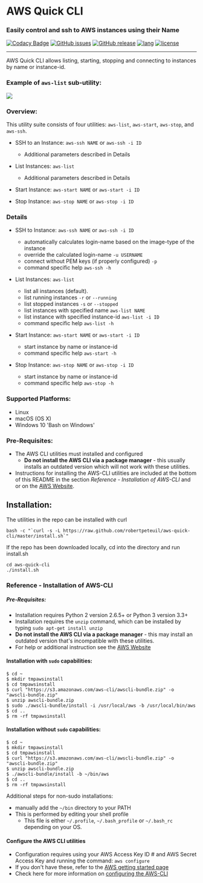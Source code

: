 # AWS Quick CLI
### Easily control and ssh to AWS instances using their Name
[![Codacy Badge](https://api.codacy.com/project/badge/Grade/a7b3d53ab89a4b758766c238173175cc)](https://www.codacy.com/app/robertpeteuil/aws-quick-cli?utm_source=github.com&amp;utm_medium=referral&amp;utm_content=robertpeteuil/aws-quick-cli&amp;utm_campaign=Badge_Grade)
[![GitHub issues](https://img.shields.io/github/issues/robertpeteuil/aws-quick-cli.svg)](https://github.com/robertpeteuil/aws-quick-cli)
[![GitHub release](https://img.shields.io/github/release/robertpeteuil/aws-quick-cli.svg?colorB=1c64bf)](https://github.com/robertpeteuil/aws-quick-cli)
[![lang](https://img.shields.io/badge/language-bash-89e051.svg?style=flat-square)]()
[![license](https://img.shields.io/github/license/robertpeteuil/aws-quick-cli.svg?colorB=1c64bf)](https://github.com/robertpeteuil/aws-quick-cli)

---

AWS Quick CLI allows listing, starting, stopping and connecting to instances by name or instance-id.

### Example of `aws-list` sub-utility:
![](https://cloud.githubusercontent.com/assets/1554603/24174034/db095af6-0e4b-11e7-8e66-fdfa1d8eecae.png)

### Overview:

This utility suite consists of four utilities: `aws-list`, `aws-start`, `aws-stop`, and `aws-ssh`.

- SSH to an Instance: `aws-ssh NAME` or `aws-ssh -i ID`

  - Additional parameters described in Details

- List Instances: `aws-list`

  - Additional parameters described in Details

- Start Instance: `aws-start NAME` or `aws-start -i ID`
- Stop Instance: `aws-stop NAME` or `aws-stop -i ID`

### Details

- SSH to Instance: `aws-ssh NAME` or `aws-ssh -i ID`

  - automatically calculates login-name based on the image-type of the instance
  - override the calculated login-name `-u USERNAME`
  - connect without PEM keys (if properly configured) `-p`
  - command specific help `aws-ssh -h`

- List Instances: `aws-list`

  - list all instances (default).
  - list running instances `-r` or `--running`
  - list stopped instances `-s` or `--stopped`
  - list instances with specified name `aws-list NAME`
  - list instance with specified instance-id `aws-list -i ID`
  - command specific help `aws-list -h`

- Start Instance: `aws-start NAME` or `aws-start -i ID`

  - start instance by name or instance-id
  - command specific help `aws-start -h`

- Stop Instance: `aws-stop NAME` or `aws-stop -i ID`

  - start instance by name or instance-id
  - command specific help `aws-stop -h`


### Supported Platforms:

- Linux
- macOS (OS X)
- Windows 10 'Bash on Windows'

### Pre-Requisites:

- The AWS CLI utilities must installed and configured
  - **Do not install the AWS CLI via a package manager** - this usually installs an outdated version which will not work with these utilities.
- Instructions for installing the AWS-CLI utilities are included at the bottom of this README in the section *Reference - Installation of AWS-CLI* and or on the [AWS Website](http://docs.aws.amazon.com/cli/latest/userguide/installing.html).

## Installation:

The utilities in the repo can be installed with curl

```shell
bash -c "`curl -s -L https://raw.github.com/robertpeteuil/aws-quick-cli/master/install.sh`"
```

If the repo has been downloaded locally, cd into the directory and run install.sh

```shell
cd aws-quick-cli
./install.sh
```

### Reference - Installation of AWS-CLI

##### Pre-Requisites:

- Installation requires Python 2 version 2.6.5+ or Python 3 version 3.3+
- Installation requires the `unzip` command, which can be installed by typing `sudo apt-get install unzip`
- **Do not install the AWS CLI via a package manager** - this may install an outdated version that's incompatible with these utilities.
- For help or additional instruction see the [AWS Website](http://docs.aws.amazon.com/cli/latest/userguide/installing.html)

#### Installation with `sudo` capabilities:

```shell
$ cd ~
$ mkdir tmpawsinstall
$ cd tmpawsinstall
$ curl "https://s3.amazonaws.com/aws-cli/awscli-bundle.zip" -o "awscli-bundle.zip"
$ unzip awscli-bundle.zip
$ sudo ./awscli-bundle/install -i /usr/local/aws -b /usr/local/bin/aws
$ cd ..
$ rm -rf tmpawsinstall
```

#### Installation without `sudo` capabilities:

```shell
$ cd ~
$ mkdir tmpawsinstall
$ cd tmpawsinstall
$ curl "https://s3.amazonaws.com/aws-cli/awscli-bundle.zip" -o "awscli-bundle.zip"
$ unzip awscli-bundle.zip
$ ./awscli-bundle/install -b ~/bin/aws
$ cd ..
$ rm -rf tmpawsinstall
```

Additional steps for non-sudo installations:

- manually add the `~/bin` directory to your PATH
- This is performed by editing your shell profile
  - This file is either `~/.profile`, `~/.bash_profile` or `~/.bash_rc` depending on your OS.

#### Configure the AWS CLI utilities

- Configuration requires using your AWS Access Key ID # and AWS Secret Access Key and running the command: `aws configure`
- If you don't have these, refer to the [AWS getting started page](http://docs.aws.amazon.com/cli/latest/userguide/cli-chap-getting-set-up.html)
- Check here for more information on [configuring the AWS-CLI](http://docs.aws.amazon.com/cli/latest/userguide/cli-chap-getting-started.html#cli-quick-configuration)
